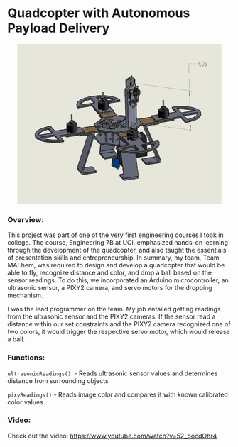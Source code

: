 # Quadcopter with Autonomous Payload Delivery
<p align="center">
  <img width="460" height="360" src="https://github.com/varmagokul6/Quadcopter-With-Autonomous-Payload/blob/master/MAEhem%20Quad.PNG">
</p>


### Overview:

This project was part of one of the very first engineering courses I took in college. The course, Engineering 7B at UCI, emphasized hands-on learning through the development of the quadcopter, and also taught the essentials of presentation skills and entrepreneurship.
In summary, my team, Team MAEhem, was required to design and develop a quadcopter that would be able to fly, recognize distance and color, and drop a ball based on the sensor readings. To do this, we incorporated an Arduino microcontroller, an ultrasonic sensor, a PIXY2 camera, and servo motors for the dropping mechanism.

I was the lead programmer on the team. My job entailed getting readings from the ultrasonic sensor and the PIXY2 cameras. If the sensor read a distance within our set constraints and the PIXY2 camera recognized one of two colors, it would trigger the respective servo motor, which would release a ball.

### Functions:

```ultrasonicReadings() ```- Reads ultrasonic sensor values and determines distance from surrounding objects

```pixyReadings()``` - Reads image color and compares it with known calibrated color values

### Video:
Check out the video: https://www.youtube.com/watch?v=52_bocdOhr4
